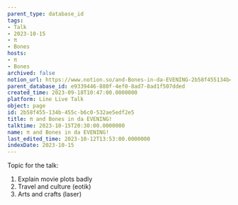```yaml
---
parent_type: database_id
tags:
- Talk
- 2023-10-15
- π
- Bones
hosts:
- π
- Bones
archived: false
notion_url: https://www.notion.so/and-Bones-in-da-EVENING-2b58f455134b455cb6c0532ae5edf2e5
parent_database_id: e9339446-880f-4ef0-8ad7-8ad1f507dded
created_time: 2023-09-18T10:47:00.0000000
platform: Line Live Talk
object: page
id: 2b58f455-134b-455c-b6c0-532ae5edf2e5
title: π and Bones in da EVENING!
talktime: 2023-10-15T20:30:00.0000000
name: π and Bones in da EVENING!
last_edited_time: 2023-10-12T13:53:00.0000000
indexDate: 2023-10-15
---
```


Topic for the talk:
1. Explain movie plots  badly 
2. Travel and culture (eotik)
3. Arts and crafts (laser)

























